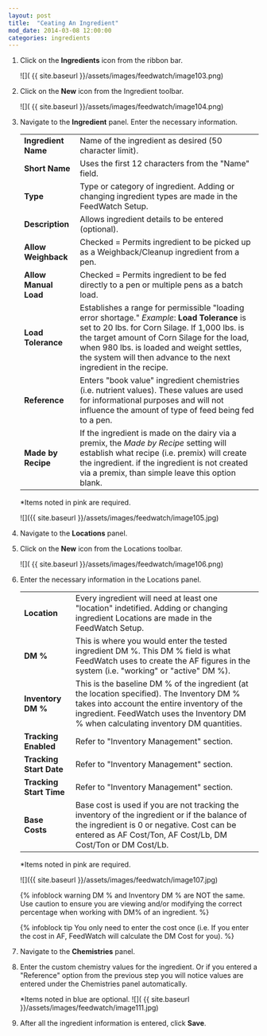 ```yaml
---
layout: post
title:  "Ceating An Ingredient"
mod_date: 2014-03-08 12:00:00
categories: ingredients
---
```


1.  Click on the **Ingredients** icon from the ribbon bar.

    ![]( {{ site.baseurl }}/assets/images/feedwatch/image103.png)

2.  Click on the **New** icon from the Ingredient toolbar.

    ![]( {{ site.baseurl }}/assets/images/feedwatch/image104.png)

3.  Navigate to the **Ingredient** panel. Enter the necessary information.


    |   |   |
    |---|---|
    | **Ingredient Name** | Name of the ingredient as desired (50 character limit). |
    | **Short Name**  | Uses the first 12 characters from the "Name" field. |
    | **Type** | Type or category of ingredient. Adding or changing ingredient types are made in the FeedWatch Setup. |
    | **Description** | Allows ingredient details to be entered (optional). |
    | **Allow Weighback** | Checked = Permits ingredient to be picked up as a Weighback/Cleanup ingredient from a pen. |
    | **Allow Manual Load**  | Checked = Permits ingredient to be fed directly to a pen or multiple pens as a batch load. |
    | **Load Tolerance** | Establishes a range for permissible "loading error shortage." *Example*: **Load Tolerance** is set to 20 lbs. for Corn Silage. If 1,000 lbs. is the target amount of Corn Silage for the load, when 980 lbs. is loaded and weight settles, the system will then advance to the next ingredient in the recipe. |
    | **Reference** | Enters "book value" ingredient chemistries (i.e. nutrient values). These values are used for informational purposes and will not influence the amount of type of feed being fed to a pen. |
    | **Made by Recipe** | If the ingredient is made on the dairy via a premix, the *Made by Recipe* setting will establish what recipe (i.e. premix) will create the ingredient. if the ingredient is not created via a premix, than simple leave this option blank. |

    *Items noted in pink are required.

    ![]({{ site.baseurl }}/assets/images/feedwatch/image105.jpg)

4.  Navigate to the **Locations** panel.

5.  Click on the **New** icon from the Locations toolbar.

    ![]( {{ site.baseurl }}/assets/images/feedwatch/image106.png)

6.  Enter the necessary information in the Locations panel.

    |   |   |
    |---|---|
    | **Location** | Every ingredient will need at least one "location" indetified. Adding or changing ingredient Locations are made in the FeedWatch Setup. |
    | **DM %** | This is where you would enter the tested ingredient DM %. This DM % field is what FeedWatch uses to create the AF figures in the system (i.e. "working" or "active" DM %). |
    | **Inventory DM %** | This is the baseline DM % of the ingredient (at the location specified). The Inventory DM % takes into account the entire inventory of the ingredient. FeedWatch uses the Inventory DM % when calculating inventory DM quantities. |
    | **Tracking Enabled** | Refer to "Inventory Management" section. |
    | **Tracking Start Date** | Refer to "Inventory Management" section. |
    | **Tracking Start Time** | Refer to "Inventory Management" section. |
    | **Base Costs** | Base cost is used if you are not tracking the inventory of the ingredient or if the balance of the ingredient is 0 or negative. Cost can be entered as AF Cost/Ton, AF Cost/Lb, DM Cost/Ton or DM Cost/Lb. |


    *Items noted in pink are required.

    ![]({{ site.baseurl }}/assets/images/feedwatch/image107.jpg)


    {% infoblock warning DM % and Inventory DM % are NOT the same. Use caution to ensure you are viewing and/or modifying the correct percentage when working with DM% of an ingredient. %}

    {% infoblock tip You only need to enter the cost once (i.e. If you enter the cost in AF, FeedWatch will calculate the DM Cost for you). %}



7.  Navigate to the **Chemistries** panel.

8.  Enter the custom chemistry values for the ingredient. Or if you entered a "Reference" option from the previous step you will notice values are entered under the Chemistries panel automatically.

    *Items noted in blue are optional.
    ![]( {{ site.baseurl }}/assets/images/feedwatch/image111.jpg)

9.  After all the ingredient information is entered, click **Save**.
